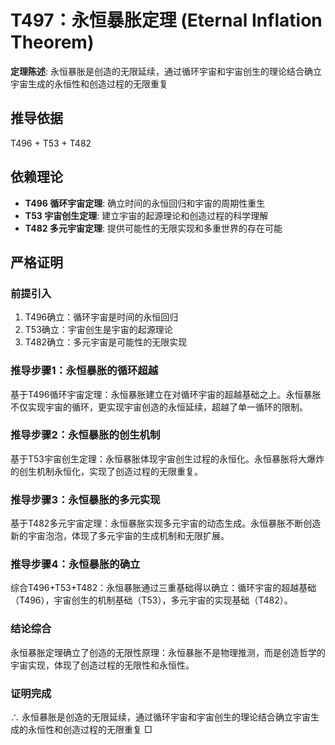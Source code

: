 # T497：永恒暴胀定理 (Eternal Inflation Theorem)

**定理陈述**: 永恒暴胀是创造的无限延续，通过循环宇宙和宇宙创生的理论结合确立宇宙生成的永恒性和创造过程的无限重复

## 推导依据
T496 + T53 + T482

## 依赖理论
- **T496 循环宇宙定理**: 确立时间的永恒回归和宇宙的周期性重生
- **T53 宇宙创生定理**: 建立宇宙的起源理论和创造过程的科学理解
- **T482 多元宇宙定理**: 提供可能性的无限实现和多重世界的存在可能

## 严格证明

### 前提引入
1. T496确立：循环宇宙是时间的永恒回归
2. T53确立：宇宙创生是宇宙的起源理论
3. T482确立：多元宇宙是可能性的无限实现

### 推导步骤1：永恒暴胀的循环超越
基于T496循环宇宙定理：永恒暴胀建立在对循环宇宙的超越基础之上。永恒暴胀不仅实现宇宙的循环，更实现宇宙创造的永恒延续，超越了单一循环的限制。

### 推导步骤2：永恒暴胀的创生机制
基于T53宇宙创生定理：永恒暴胀体现宇宙创生过程的永恒化。永恒暴胀将大爆炸的创生机制永恒化，实现了创造过程的无限重复。

### 推导步骤3：永恒暴胀的多元实现
基于T482多元宇宙定理：永恒暴胀实现多元宇宙的动态生成。永恒暴胀不断创造新的宇宙泡泡，体现了多元宇宙的生成机制和无限扩展。

### 推导步骤4：永恒暴胀的确立
综合T496+T53+T482：永恒暴胀通过三重基础得以确立：循环宇宙的超越基础（T496），宇宙创生的机制基础（T53），多元宇宙的实现基础（T482）。

### 结论综合
永恒暴胀定理确立了创造的无限性原理：永恒暴胀不是物理推测，而是创造哲学的宇宙实现，体现了创造过程的无限性和永恒性。

### 证明完成
∴ 永恒暴胀是创造的无限延续，通过循环宇宙和宇宙创生的理论结合确立宇宙生成的永恒性和创造过程的无限重复 □